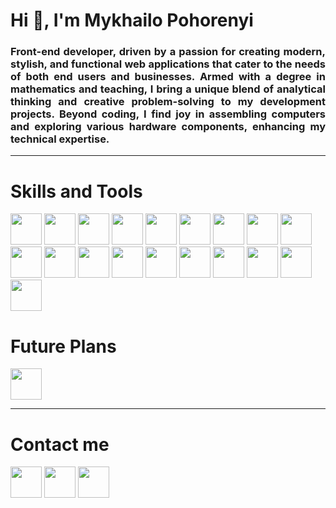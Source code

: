 <h1>Hi 👋, I'm Mykhailo Pohorenyi</h1>
<h3 align="justify">Front-end developer, driven by a passion for creating modern, stylish, and functional web applications that cater to the needs of both end users and businesses. Armed with a degree in mathematics and teaching, I bring a unique blend of analytical thinking and creative problem-solving to my development projects. Beyond coding, I find joy in assembling computers and exploring various hardware components, enhancing my technical expertise.</h3>

---

<h1>Skills and Tools</h1>

<div>
  <img width="50px" src="https://devicons.railway.app/i/html5.svg" />
  <img width="50px" src="https://devicons.railway.app/i/css3.svg" />
  <img width="50px" src="https://devicons.railway.app/i/sass.svg" />
  <img width="50px" src="https://cdn.jsdelivr.net/gh/devicons/devicon/icons/bulma/bulma-plain.svg" />
  <img width="50px" src="https://devicons.railway.app/i/javascript.svg" />
  <img width="50px" src="https://devicons.railway.app/i/typescript.svg" />
  <img width="50px" src="https://devicons.railway.app/i/react.svg" />
  <img width="50px" src="https://devicons.railway.app/i/nextjs-light.svg" />
  <img width="50px" src="https://devicons.railway.app/i/redux.svg" />
  <img width="50px" src="https://devicons.railway.app/i/nodejs.svg" />
  <img width="50px" src="https://cdn.jsdelivr.net/gh/devicons/devicon/icons/express/express-original.svg" />
  <img width="50px" src="https://devicons.railway.app/i/postgresql.svg" />
  <img width="50px" src="https://devicons.railway.app/i/postman.svg" />
  <img width="50px" src="https://devicons.railway.app/i/git.svg" />
  <img width="50px" src="https://devicons.railway.app/i/github-light.svg" />
  <img width="50px" src="https://devicons.railway.app/i/npm.svg" />
  <img width="50px" src="https://devicons.railway.app/i/visual-studio-code.svg" />
  <img width="50px" src="https://devicons.railway.app/i/figma.svg" />
  <img width="50px" src="https://cdn.jsdelivr.net/gh/devicons/devicon/icons/photoshop/photoshop-line.svg" />
</div

<br />
  
<h1>Future Plans</h1>

<div>
  <img width="50px" src="https://cdn.jsdelivr.net/gh/devicons/devicon/icons/jest/jest-plain.svg" />
</div>

---

<h1>Contact me</h1>

<div>
  <a href="mailto:mykhailo.pohorenyi@gmail.com"><img width="50px" src="https://www.svgrepo.com/show/303161/gmail-icon-logo.svg"/></a>
  <a href="https://www.linkedin.com/in/mykhailo-pohorenyi/"><img width="50px" src="https://cdn.jsdelivr.net/gh/devicons/devicon/icons/linkedin/linkedin-original.svg" /></a>
  <a href="https://t.me/mpohorenyi"><img width="50px" src="https://www.svgrepo.com/show/452115/telegram.svg"/></a>
</div>
